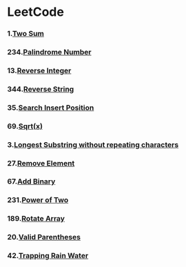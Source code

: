 # LeetCode
### 1.[Two Sum](./Two%20Sum)
### 234.[Palindrome Number](./Palindrome%20Number) 
### 13.[Reverse Integer](./Reverse%20Integer)
### 344.[Reverse String](./Reverse%20String)
### 35.[Search Insert Position](.Search%20Insert%20Position)
### 69.[Sqrt(x)](./Sqrt(x))
### 3.[Longest Substring without repeating characters](./Longest%20Substring%20without%20repeating%20characters)     
### 27.[Remove Element](./Remove%20Element)     
### 67.[Add Binary](./Add%20Binary)          
### 231.[Power of Two](./Power%20of%20Two)
### 189.[Rotate Array](./Rotate%20Array)
### 20.[Valid Parentheses](./Valid%20Parentheses)
### 42.[Trapping Rain Water](./Trapping%20Rain%20Water)